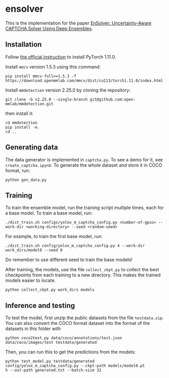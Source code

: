 # ensolver
This is the implementation for the paper [EnSolver: Uncertainty-Aware CAPTCHA Solver Using Deep Ensembles](https://arxiv.org/pdf/2307.15180.pdf).

## Installation
Follow [the official instruction](https://pytorch.org/get-started/previous-versions/#v1110) to install PyTorch 1.11.0.

Install `mmcv` version 1.5.3 using this command:
```
pip install mmcv-full==1.5.3 -f https://download.openmmlab.com/mmcv/dist/cu113/torch1.11.0/index.html
```

Install `mmdetection` version 2.25.0 by cloning the repository:
```
git clone -b v2.25.0 --single-branch git@github.com:open-mmlab/mmdetection.git
```
then install it:
```
cd mmdetection
pip install -e.
cd ..
```

## Generating data
The data generator is implemented in `captcha.py`. To see a demo for it, see `create_captcha.ipynb`. To generate the whole dataset and store it in COCO format, run:
```
python gen_data.py
```

## Training
To train the ensemble model, run the training script multiple times, each for a base model. To train a base model, run:
```
./dist_train.sh configs/yolox_m_captcha_config.py <number-of-gpus> --work-dir <working-directory> --seed <random-seed>
```
For example, to train the first base model, run:
```
./dist_train.sh config/yolox_m_captcha_config.py 4 --work-dir work_dirs/model0 --seed 0
```
Do remember to use different seed to train the base models!

After training, the models, use the file `collect_ckpt.py` to collect the best checkpoints from each training to a new directory. This makes the trained models easier to locate.
```
python collect_ckpt.py work_dirs models
```

## Inference and testing
To test the model, first unzip the public datasets from the file `testdata.zip`. You can also convert the COCO format dataset into the format of the datasets in this folder with
```
python coco2text.py data/coco/annotations/test.json data/coco/images/test testdata/generated
``` 
Then, you can run this to get the predictions from the models:
```
python test_model.py testdata/generated config/yolox_m_captcha_config.py --ckpt-path models/model0.pt
h --out-path generated.txt --batch-size 32
```